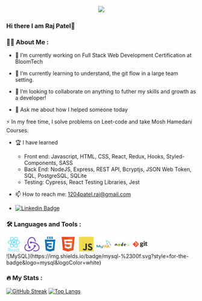 <div id="header" align="center">
  <img src="https://media.giphy.com/media/M9gbBd9nbDrOTu1Mqx/giphy.gif" width="100"/>
</div>


### Hi there I am Raj Patel👋


### :woman_technologist: About Me :

- 🔭 I’m currently working on Full Stack Web Development Certification at BloomTech

- 🌱 I’m currently learning to understand, the git flow in a large team setting.

- 👯 I’m looking to collaborate on anything to futher my skills and growth as a developer!

- 💬 Ask me about how I helped someone today

:zap: In my free time, I solve problems on Leet-code and take Mosh Hamedani Courses.

- 🏆 I have learned
     * Front end: Javascript, HTML, CSS, React, Redux, Hooks, Styled-Components, SASS
     * Back End: NodeJS, Express, REST API, Bcryptjs, JSON Web Token, SQL, PostgreSQL, SQLite
     * Testing: Cypress, React Testing Libraries, Jest

- 📫 How to reach me: 1204patel.raj@gmail.com
- [![Linkedin Badge](https://img.shields.io/badge/-blue?style=flat&logo=Linkedin&logoColor=white)](https://www.linkedin.com/in/raj-patel04/)


### :hammer_and_wrench: Languages and Tools :

<div>
    <img src="https://github.com/devicons/devicon/blob/master/icons/react/react-original-wordmark.svg" title="React" alt="React" width="40" height="40"/>&nbsp;
    <img src="https://github.com/devicons/devicon/blob/master/icons/redux/redux-original.svg" title="Redux" alt="Redux " width="40" height="40"/>&nbsp;
    <img src="https://github.com/devicons/devicon/blob/master/icons/css3/css3-plain-wordmark.svg"  title="CSS3" alt="CSS" width="40" height="40"/>&nbsp;
    <img src="https://github.com/devicons/devicon/blob/master/icons/html5/html5-original.svg" title="HTML5" alt="HTML" width="40" height="40"/>&nbsp;
    <img src="https://github.com/devicons/devicon/blob/master/icons/javascript/javascript-original.svg" title="JavaScript" alt="JavaScript" width="40" height="40"/>&nbsp;
    <img src="https://github.com/devicons/devicon/blob/master/icons/mysql/mysql-original-wordmark.svg" title="MySQL"  alt="MySQL" width="40" height="40"/>&nbsp;
    <img src="https://github.com/devicons/devicon/blob/master/icons/nodejs/nodejs-original-wordmark.svg" title="NodeJS" alt="NodeJS" width="40" height="40"/>&nbsp;
    <img src="https://github.com/devicons/devicon/blob/master/icons/git/git-original-wordmark.svg" title="Git" **alt="Git" width="40" height="40"/>
</div>
![MySQL](https://img.shields.io/badge/mysql-%2300f.svg?style=for-the-badge&logo=mysql&logoColor=white)

### :fire: My Stats :

[![GitHub Streak](http://github-readme-streak-stats.herokuapp.com?user=Raj-04&theme=dark&background=000000)](https://git.io/streak-stats)
[![Top Langs](https://github-readme-stats.vercel.app/api/top-langs/?username=Raj-04&layout=compact&theme=vision-friendly-dark)](https://github.com/anuraghazra/github-readme-stats)



